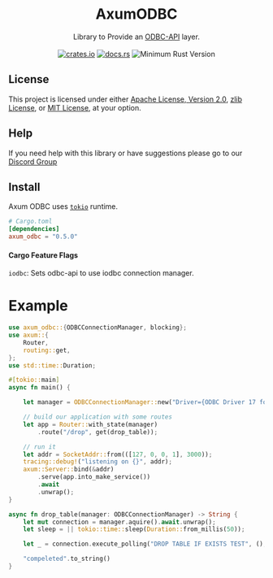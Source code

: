 <h1 align="center">
    AxumODBC
</h1>
<div align="center">
    Library to Provide an <a href="https://github.com/pacman82/odbc-api">ODBC-API</a> layer.
</div>
<br />
<div align="center">
    <a href="https://crates.io/crates/axum_odbc"><img src="https://img.shields.io/crates/v/axum_odbc?style=plastic" alt="crates.io"></a>
    <a href="https://docs.rs/axum_odbc"><img src="https://docs.rs/axum_odbc/badge.svg" alt="docs.rs"></a>
    <img src="https://img.shields.io/badge/min%20rust-1.60-green.svg" alt="Minimum Rust Version">
</div>

## License

This project is licensed under either [Apache License, Version 2.0](LICENSE-APACHE), [zlib License](LICENSE-ZLIB), or [MIT License](LICENSE-MIT), at your option.

## Help

If you need help with this library or have suggestions please go to our [Discord Group](https://discord.gg/gVXNDwpS3Z)

## Install

Axum ODBC uses [`tokio`] runtime.

[`tokio`]: https://github.com/tokio-rs/tokio

```toml
# Cargo.toml
[dependencies]
axum_odbc = "0.5.0"
```

#### Cargo Feature Flags
`iodbc`: Sets odbc-api to use iodbc connection manager.

# Example

```rust no_run
use axum_odbc::{ODBCConnectionManager, blocking};
use axum::{
    Router,
    routing::get,
};
use std::time::Duration;

#[tokio::main]
async fn main() {

    let manager = ODBCConnectionManager::new("Driver={ODBC Driver 17 for SQL Server};Server=localhost;UID=SA;PWD=My@Test@Password1;", 5);

    // build our application with some routes
    let app = Router::with_state(manager)
        .route("/drop", get(drop_table));

    // run it
    let addr = SocketAddr::from(([127, 0, 0, 1], 3000));
    tracing::debug!("listening on {}", addr);
    axum::Server::bind(&addr)
        .serve(app.into_make_service())
        .await
        .unwrap();
}

async fn drop_table(manager: ODBCConnectionManager) -> String {
    let mut connection = manager.aquire().await.unwrap();
    let sleep = || tokio::time::sleep(Duration::from_millis(50));

    let _ = connection.execute_polling("DROP TABLE IF EXISTS TEST", (), sleep).await.unwrap();

    "compeleted".to_string()
}
```
